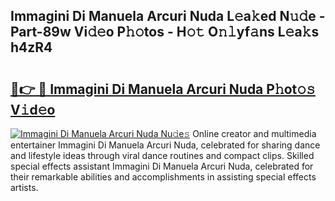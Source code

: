 ## Immagini Di Manuela Arcuri Nuda L𝚎a𝚔ed N𝚞𝚍e - Part-89w Vi𝚍𝚎o P𝚑𝚘tos - H𝚘𝚝 O𝚗𝚕yf𝚊ns L𝚎a𝚔s h4zR4

# <h2><a href="http://kf03ej.oniu.top/?m=Immagini+Di+Manuela+Arcuri+Nuda">🔗👉 🔴 Immagini Di Manuela Arcuri Nuda P𝚑ot𝚘𝚜 V𝚒d𝚎o</a></h2>

[![Immagini Di Manuela Arcuri Nuda Nu𝚍e𝚜](https://i.imgur.com/0qMVB7G.gif)](http://kf03ej.oniu.top/?m=Immagini+Di+Manuela+Arcuri+Nuda)
Online creator and multimedia entertainer Immagini Di Manuela Arcuri Nuda, celebrated for sharing dance and lifestyle ideas through viral dance routines and compact clips. Skilled special effects assistant Immagini Di Manuela Arcuri Nuda, celebrated for their remarkable abilities and accomplishments in assisting special effects artists.  
